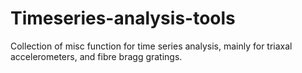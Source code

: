 # Timeseries-analysis-tools
Collection of misc function for time series analysis, mainly for triaxal accelerometers, and fibre bragg gratings. 
